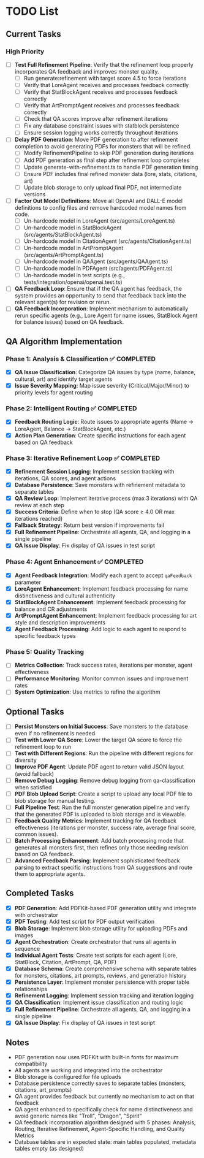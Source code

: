 # TODO List

## Current Tasks

### High Priority
- [ ] **Test Full Refinement Pipeline**: Verify that the refinement loop properly incorporates QA feedback and improves monster quality.
    - [ ] Run generate:refinement with target score 4.5 to force iterations
    - [ ] Verify that LoreAgent receives and processes feedback correctly
    - [ ] Verify that StatBlockAgent receives and processes feedback correctly
    - [ ] Verify that ArtPromptAgent receives and processes feedback correctly
    - [ ] Check that QA scores improve after refinement iterations
    - [ ] Fix any database constraint issues with statblock persistence
    - [ ] Ensure session logging works correctly throughout iterations
- [ ] **Delay PDF Generation**: Move PDF generation to after refinement completion to avoid generating PDFs for monsters that will be refined.
    - [ ] Modify RefinementPipeline to skip PDF generation during iterations
    - [ ] Add PDF generation as final step after refinement loop completes
    - [ ] Update generate-with-refinement.ts to handle PDF generation timing
    - [ ] Ensure PDF includes final refined monster data (lore, stats, citations, art)
    - [ ] Update blob storage to only upload final PDF, not intermediate versions
- [ ] **Factor Out Model Definitions**: Move all OpenAI and DALL-E model definitions to config files and remove hardcoded model names from code.
    - [ ] Un-hardcode model in LoreAgent (src/agents/LoreAgent.ts)
    - [ ] Un-hardcode model in StatBlockAgent (src/agents/StatBlockAgent.ts)
    - [ ] Un-hardcode model in CitationAgent (src/agents/CitationAgent.ts)
    - [ ] Un-hardcode model in ArtPromptAgent (src/agents/ArtPromptAgent.ts)
    - [ ] Un-hardcode model in QAAgent (src/agents/QAAgent.ts)
    - [ ] Un-hardcode model in PDFAgent (src/agents/PDFAgent.ts)
    - [ ] Un-hardcode model in test scripts (e.g., tests/integration/openai/openai.test.ts)
- [ ] **QA Feedback Loop**: Ensure that if the QA agent has feedback, the system provides an opportunity to send that feedback back into the relevant agent(s) for revision or rerun.
- [ ] **QA Feedback Incorporation**: Implement mechanism to automatically rerun specific agents (e.g., Lore Agent for name issues, StatBlock Agent for balance issues) based on QA feedback.

## QA Algorithm Implementation

### Phase 1: Analysis & Classification ✅ COMPLETED
- [x] **QA Issue Classification**: Categorize QA issues by type (name, balance, cultural, art) and identify target agents
- [x] **Issue Severity Mapping**: Map issue severity (Critical/Major/Minor) to priority levels for agent routing

### Phase 2: Intelligent Routing ✅ COMPLETED
- [x] **Feedback Routing Logic**: Route issues to appropriate agents (Name → LoreAgent, Balance → StatBlockAgent, etc.)
- [x] **Action Plan Generation**: Create specific instructions for each agent based on QA feedback

### Phase 3: Iterative Refinement Loop ✅ COMPLETED
- [x] **Refinement Session Logging**: Implement session tracking with iterations, QA scores, and agent actions
- [x] **Database Persistence**: Save monsters with refinement metadata to separate tables
- [x] **QA Review Loop**: Implement iterative process (max 3 iterations) with QA review at each step
- [x] **Success Criteria**: Define when to stop (QA score ≥ 4.0 OR max iterations reached)
- [x] **Fallback Strategy**: Return best version if improvements fail
- [x] **Full Refinement Pipeline**: Orchestrate all agents, QA, and logging in a single pipeline
- [x] **QA Issue Display**: Fix display of QA issues in test script

### Phase 4: Agent Enhancement ✅ COMPLETED
- [x] **Agent Feedback Integration**: Modify each agent to accept `qaFeedback` parameter
- [x] **LoreAgent Enhancement**: Implement feedback processing for name distinctiveness and cultural authenticity
- [x] **StatBlockAgent Enhancement**: Implement feedback processing for balance and CR adjustments
- [x] **ArtPromptAgent Enhancement**: Implement feedback processing for art style and description improvements
- [x] **Agent Feedback Processing**: Add logic to each agent to respond to specific feedback types

### Phase 5: Quality Tracking
- [ ] **Metrics Collection**: Track success rates, iterations per monster, agent effectiveness
- [ ] **Performance Monitoring**: Monitor common issues and improvement rates
- [ ] **System Optimization**: Use metrics to refine the algorithm

## Optional Tasks
- [ ] **Persist Monsters on Initial Success**: Save monsters to the database even if no refinement is needed
- [ ] **Test with Lower QA Score**: Lower the target QA score to force the refinement loop to run
- [ ] **Test with Different Regions**: Run the pipeline with different regions for diversity
- [ ] **Improve PDF Agent**: Update PDF agent to return valid JSON layout (avoid fallback)
- [ ] **Remove Debug Logging**: Remove debug logging from qa-classification when satisfied
- [ ] **PDF Blob Upload Script**: Create a script to upload any local PDF file to blob storage for manual testing.
- [ ] **Full Pipeline Test**: Run the full monster generation pipeline and verify that the generated PDF is uploaded to blob storage and is viewable.
- [ ] **Feedback Quality Metrics**: Implement tracking for QA feedback effectiveness (iterations per monster, success rate, average final score, common issues).
- [ ] **Batch Processing Enhancement**: Add batch processing mode that generates all monsters first, then refines only those needing revision based on QA feedback.
- [ ] **Advanced Feedback Parsing**: Implement sophisticated feedback parsing to extract specific instructions from QA suggestions and route them to appropriate agents.

## Completed Tasks
- [x] **PDF Generation**: Add PDFKit-based PDF generation utility and integrate with orchestrator
- [x] **PDF Testing**: Add test script for PDF output verification
- [x] **Blob Storage**: Implement blob storage utility for uploading PDFs and images
- [x] **Agent Orchestration**: Create orchestrator that runs all agents in sequence
- [x] **Individual Agent Tests**: Create test scripts for each agent (Lore, StatBlock, Citation, ArtPrompt, QA, PDF)
- [x] **Database Schema**: Create comprehensive schema with separate tables for monsters, citations, art prompts, reviews, and generation history
- [x] **Persistence Layer**: Implement monster persistence with proper table relationships
- [x] **Refinement Logging**: Implement session tracking and iteration logging
- [x] **QA Classification**: Implement issue classification and routing logic
- [x] **Full Refinement Pipeline**: Orchestrate all agents, QA, and logging in a single pipeline
- [x] **QA Issue Display**: Fix display of QA issues in test script

## Notes
- PDF generation now uses PDFKit with built-in fonts for maximum compatibility
- All agents are working and integrated into the orchestrator
- Blob storage is configured for file uploads
- Database persistence correctly saves to separate tables (monsters, citations, art_prompts)
- QA agent provides feedback but currently no mechanism to act on that feedback
- QA agent enhanced to specifically check for name distinctiveness and avoid generic names like "Troll", "Dragon", "Spirit"
- QA feedback incorporation algorithm designed with 5 phases: Analysis, Routing, Iterative Refinement, Agent-Specific Handling, and Quality Metrics
- Database tables are in expected state: main tables populated, metadata tables empty (as designed) 